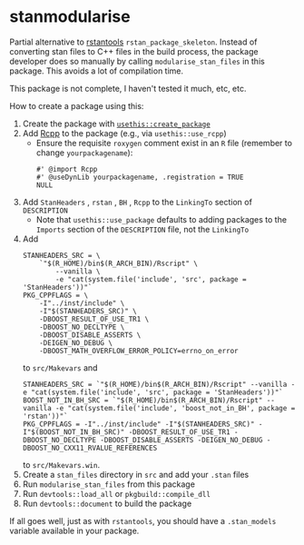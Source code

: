 # stanmodularise

Partial alternative to [rstantools](https://github.com/stan-dev/rstantools/) `rstan_package_skeleton`. Instead of converting stan files to C++ files in the build process, the package developer does so manually by calling `modularise_stan_files` in this package. This avoids a lot of compilation time.

This package is not complete, I haven't tested it much, etc, etc.

How to create a package using this:

1. Create the package with [`usethis::create_package`](https://github.com/r-lib/usethis)
1. Add [Rcpp](https://github.com/RcppCore/Rcpp) to the package (e.g., via `usethis::use_rcpp`)
    - Ensure the requisite `roxygen` comment exist in an `R` file (remember to change `yourpackagename`):
        ```
        #' @import Rcpp
        #' @useDynLib yourpackagename, .registration = TRUE
        NULL
        ```
1. Add `StanHeaders` , `rstan` , `BH` , `Rcpp` to the `LinkingTo` section of `DESCRIPTION`
    - Note that `usethis::use_package` defaults to adding packages to the `Imports` section of the `DESCRIPTION` file, not the `LinkingTo`
1. Add
    ```
    STANHEADERS_SRC = \
        `"$(R_HOME)/bin$(R_ARCH_BIN)/Rscript" \
            --vanilla \
            -e "cat(system.file('include', 'src', package = 'StanHeaders'))"`
    PKG_CPPFLAGS = \
        -I"../inst/include" \
        -I"$(STANHEADERS_SRC)" \
        -DBOOST_RESULT_OF_USE_TR1 \
        -DBOOST_NO_DECLTYPE \
        -DBOOST_DISABLE_ASSERTS \
        -DEIGEN_NO_DEBUG \
        -DBOOST_MATH_OVERFLOW_ERROR_POLICY=errno_on_error
    ```
      to `src/Makevars` and
    ```
    STANHEADERS_SRC = `"$(R_HOME)/bin$(R_ARCH_BIN)/Rscript" --vanilla -e "cat(system.file('include', 'src', package = 'StanHeaders'))"`
    BOOST_NOT_IN_BH_SRC = `"$(R_HOME)/bin$(R_ARCH_BIN)/Rscript" --vanilla -e "cat(system.file('include', 'boost_not_in_BH', package = 'rstan'))"`
    PKG_CPPFLAGS = -I"../inst/include" -I"$(STANHEADERS_SRC)" -I"$(BOOST_NOT_IN_BH_SRC)" -DBOOST_RESULT_OF_USE_TR1 -DBOOST_NO_DECLTYPE -DBOOST_DISABLE_ASSERTS -DEIGEN_NO_DEBUG -DBOOST_NO_CXX11_RVALUE_REFERENCES
    ```
      to `src/Makevars.win`.
1. Create a `stan_files` directory in `src` and add your `.stan` files
1. Run `modularise_stan_files` from this package
1. Run `devtools::load_all` or `pkgbuild::compile_dll`
1. Run `devtools::document` to build the package

If all goes well, just as with `rstantools`, you should have a `.stan_models` variable available in your package.
